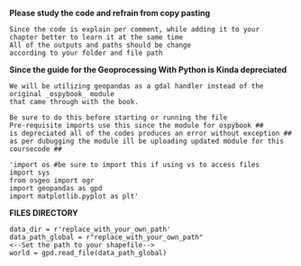 
**Please study the code and refrain from copy pasting**

    Since the code is explain per comment, while adding it to your
    chapter better to learn it at the same time
    All of the outputs and paths should be change
    according to your folder and file path

**Since the guide for the Geoprocessing With Python is Kinda depreciated**

    We will be utilizing geopandas as a gdal handler instead of the original _ospybook_ module
    that came through with the book. 

    Be sure to do this before starting or running the file
    Pre-requisite imports use this since the module for ospybook ##
    is depreciated all of the codes produces an error without exception ##
    as per dubugging the module ill be uploading updated module for this coursecode ##

    'import os #be sure to import this if using vs to access files
    import sys
    from osgeo import ogr 
    import geopandas as gpd
    import matplotlib.pyplot as plt'


**FILES DIRECTORY**

    data_dir = r'replace_with_your_own_path'
    data_path_global = r"replace_with_your_own_path"
    <--Set the path to your shapefile-->
    world = gpd.read_file(data_path_global)



